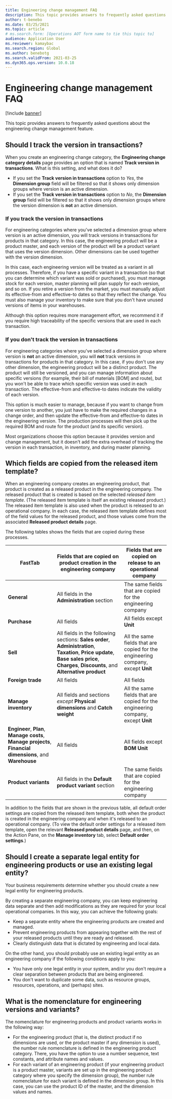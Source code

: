 ```yaml
---
title: Engineering change management FAQ
description: This topic provides answers to frequently asked questions about the engineering change management feature.
author: t-benebo
ms.date: 03/25/2021
ms.topic: article
# ms.search.form: [Operations AOT form name to tie this topic to]
audience: Application User
ms.reviewer: kamaybac
ms.search.region: Global
ms.author: benebotg
ms.search.validFrom: 2021-03-25
ms.dyn365.ops.version: 10.0.18
---
```


# Engineering change management FAQ

[!include [banner](../includes/banner.md)]

This topic provides answers to frequently asked questions about the engineering change management feature.

## Should I track the version in transactions?

When you create an engineering change category, the **Engineering change category details** page provides an option that is named **Track version in transactions**. What is this setting, and what does it do?

- If you set the **Track version in transactions** option to *Yes*, the **Dimension group** field will be filtered so that it shows only dimension groups where version is an active dimension.
- If you set the **Track version in transactions** option to *No*, the **Dimension group** field will be filtered so that it shows only dimension groups where the version dimension is **not** an active dimension.

### If you track the version in transactions

For engineering categories where you've selected a dimension group where version is an active dimension, you will track versions in transactions for products in that category. In this case, the engineering product will be a product master, and each version of the product will be a product variant that uses the version dimension. Other dimensions can be used together with the version dimension.

In this case, each engineering version will be treated as a variant in all processes. Therefore, if you have a specific variant in a transaction (so that you can determine which variant was sold or purchased), you must manage stock for each version, master planning will plan supply for each version, and so on. If you retire a version from the market, you must manually adjust its effective-from and effective-to dates so that they reflect the change. You must also manage your inventory to make sure that you don't have unused versions of items in your warehouses.

Although this option requires more management effort, we recommend it if you require high traceability of the specific versions that are used in each transaction.

### If you don't track the version in transactions

For engineering categories where you've selected a dimension group where version is **not** an active dimension, you will **not** track versions in transactions for products in that category. In this case, if you don't use any other dimension, the engineering product will be a distinct product. The product will still be versioned, and you can manage information about specific versions (for example, their bill of materials \[BOM] and route), but you won't be able to trace which specific version was used in each transaction. The effective-from and effective-to dates indicate the validity of each version.

This option is much easier to manage, because if you want to change from one version to another, you just have to make the required changes in a change order, and then update the effective-from and effective-to dates in the engineering version. The production processes will then pick up the required BOM and route for the product (and its specific version).

Most organizations choose this option because it provides version and change management, but it doesn't add the extra overhead of tracking the version in each transaction, in inventory, and during master planning.

## Which fields are copied from the released item template?

When an engineering company creates an engineering product, that product is created as a released product in the engineering company. The released product that is created is based on the selected *released item template*. (The released item template is itself an existing released product.) The released item template is also used when the product is released to an operational company. In each case, the released item template defines most of the field values for the released product, and those values come from the associated **Released product details** page.

The following tables shows the fields that are copied during these processes.

| FastTab | Fields that are copied on product creation in the engineering company | Fields that are copied on release to an operational company |
|---|---|---|
| **General** | All fields in the **Administration** section | The same fields that are copied for the engineering company |
| **Purchase** | All fields | All fields except **Unit** |
| **Sell** | All fields in the following sections: **Sales order**, **Administration**, **Taxation**, **Price update**, **Base sales price**, **Charges**, **Discounts**, and **Alternative product** | All the same fields that are copied for the engineering company, except **Unit** |
| **Foreign trade** | All fields | All fields |
| **Manage inventory** | All fields and sections *except* **Physical dimensions** and **Catch weight** | All the same fields that are copied for the engineering company, except **Unit** |
| **Engineer**, **Plan**, **Manage costs**, **Manage projects**, **Financial dimensions**, and **Warehouse** | All fields | All fields except **BOM Unit** |
| **Product variants** | All fields in the **Default product variant** section | The same fields that are copied for the engineering company |

In addition to the fields that are shown in the previous table, all default order settings are copied from the released item template, both when the product is created in the engineering company and when it's released to an operational company. (To view the default order settings for a released item template, open the relevant **Released product details** page, and then, on the Action Pane, on the **Manage inventory** tab, select **Default order settings**.)

## Should I create a separate legal entity for engineering products or use an existing legal entity?

Your business requirements determine whether you should create a new legal entity for engineering products.

By creating a separate engineering company, you can keep engineering data separate and then add modifications as they are required for your local operational companies. In this way, you can achieve the following goals:

- Keep a separate entity where the engineering products are created and managed.
- Prevent engineering products from appearing together with the rest of your released products until they are ready and released.
- Clearly distinguish data that is dictated by engineering and local data.

On the other hand, you should probably use an existing legal entity as an engineering company if the following conditions apply to you:

- You have only one legal entity in your system, and/or you don't require a clear separation between products that are being engineered.
- You don't want to duplicate some data, such as resource groups, resources, operations, and (perhaps) sites.

## What is the nomenclature for engineering versions and variants?

The nomenclature for engineering products and product variants works in the following way:

- For the engineering product (that is, the distinct product if no dimensions are used, or the product master if any dimension is used), the number rule nomenclature is defined in the engineering product category. There, you have the option to use a number sequence, text constants, and attribute names and values.
- For each variant of an engineering product (if your engineering product is a product master, variants are set up in the engineering product category where you specify the dimension group), the number rule nomenclature for each variant is defined in the dimension group. In this case, you can use the product ID of the master, and the dimension values and names.
